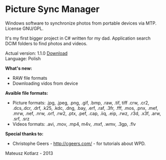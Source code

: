 Picture Sync Manager
==================

Windows software to synchronize photos from portable devices via MTP.
License GNU/GPL.

It's my first bigger project in C# written for my dad.
Application search DCIM folders to find photos and videos.

Actual version: 1.1.0
<a href="http://sourceforge.net/projects/picturesyncmana/files/PictureSyncManager_v_1_1_0.exe/download">Download</a><br />
Language: Polish

<b>What's new:</b>
 - RAW file formats
 - Downloading vidos from device

<b>Avaible file formats:</b>
 - Picture formats:
		.jpg, .jpeg, .png, .gif, .bmp, .raw, .tif, tiff
		.crw, .cr2, .dcs,.dcr, .drf, .k25, .kdc,
		.dng, .bay, .erf, .raf, .3fr, .fff, .mos, .pnx, .mef,
		.mrw, .nef, .nrw, .orf, .rw2, .ptx, .pef, .cap, .iiq,
		.eip, .rwz, .r3d, .x3f, .arw, .srf, .srz 
 - Videos formats:
		.avi, .mov, .mp4, m4v, .mxf, .wmv, .3gp, .flv
 
<b>Special thanks to:</b>
 - Christophe Geers - http://cgeers.com/ - for tutorials about WPD.


Mateusz Kotlarz - 2013
